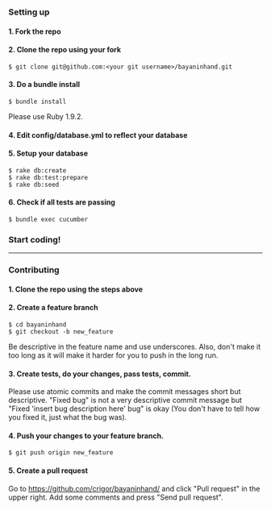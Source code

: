 ### Setting up

#### 1. Fork the repo

#### 2. Clone the repo using your fork

    $ git clone git@github.com:<your git username>/bayaninhand.git

#### 3. Do a bundle install

	$ bundle install

Please use Ruby 1.9.2.

#### 4. Edit config/database.yml to reflect your database

#### 5. Setup your database

	$ rake db:create
	$ rake db:test:prepare
    $ rake db:seed

#### 6. Check if all tests are passing

	$ bundle exec cucumber

### Start coding!
---

### Contributing

#### 1. Clone the repo using the steps above

#### 2. Create a feature branch

    $ cd bayaninhand
    $ git checkout -b new_feature

Be descriptive in the feature name and use underscores. Also, don't make it too long as it will make it harder for you to push in the long run.

#### 3. Create tests, do your changes, pass tests, commit.

Please use atomic commits and make the commit messages short but descriptive. "Fixed bug" is not a very descriptive commit message but "Fixed 'insert bug description here' bug" is okay (You don't have to tell how you fixed it, just what the bug was).

#### 4. Push your changes to your feature branch.

    $ git push origin new_feature

#### 5. Create a pull request

Go to https://github.com/crigor/bayaninhand/ and click "Pull request" in the upper right. Add some comments and press "Send pull request".
